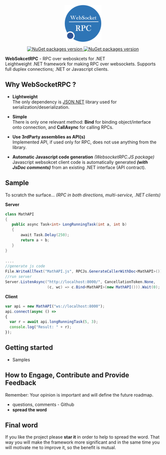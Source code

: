 <p align="center">
    <a href="https://www.nuget.org/profiles/dajuric"> <img src="Deploy/Logo/Logo-big.png" alt="WebSocketRPC logo" width="120" align="center"> </a>
</p>

<p align="center">
    <a href="https://www.nuget.org/packages/WebsocketRPC/"> <img src="https://img.shields.io/badge/WebSokcetRPC-v1.x-blue.svg?style=flat-square" alt="NuGet packages version"/>  </a>
    <a href="https://www.nuget.org/packages/WebsocketRPC.JS/"> <img src="https://img.shields.io/badge/WebSokcetRPC.JS-v1.x-blue.svg?style=flat-square" alt="NuGet packages version"/>  </a>
</p>

**WebSokcetRPC** - RPC over weboskcets for .NET    
Leightweight .NET framework for making RPC over websockets. Supports full duplex connections; .NET or Javascript clients. 

<!--
 > **Tutorial:** <a href="https://www.codeproject.com/Articles/0000/Introducing-Leightweight-WebSocket-RPC-library" target="_blank">CodeProject article</a>
-->


## Why WebSocketRPC ?

+ **Lightweight**   
The only dependency is <a href="https://www.newtonsoft.com/json">JSON.NET</a> library used for serialization/deserialization.

+ **Simple**   
There is only one relevant method: **Bind** for binding object/interface onto connection, and **CallAsync** for calling RPCs.

+ **Use 3rdParty assemblies as API(s)**   
Implemented API, if used only for RPC, does not use anything from the library.

+ **Automatic Javascript code generation** *(WebsocketRPC.JS package)*  
 Javascript websokcet client code is automatically generated **_(with JsDoc comments)_** from an existing .NET
                        interface (API contract).

 
## Sample

To scratch the surface... *(RPC in both directions, multi-service, .NET clients)*

**Server**
 ``` csharp
class MathAPI
{
    public async Task<int> LongRunningTask(int a, int b)
    {
        await Task.Delay(250);
        return a + b;
    }
}

....
//generate js code
File.WriteAllText("MathAPI.js", RPCJs.GenerateCallerWithDoc<MathAPI>());
//run server
Server.ListenAsync("http://localhost:8000/", CancellationToken.None, 
                    (c, wc) => c.Bind<MathAPI>(new MathAPI())).Wait(0);
 ``` 

 **Client**
  ``` javascript
var api = new MathAPI("ws://localhost:8000");
api.connect(async () => 
{
    var r = await api.longRunningTask(5, 3);
    console.log("Result: " + r);
});
 ``` 
  
 
## Getting started
+ Samples
<!--
+ <a href="https://www.codeproject.com/Articles/0000/Introducing-Leightweight-WebSocket-RPC-library" target="_blank">CodeProject article</a>
-->

## How to Engage, Contribute and Provide Feedback  
Remember: Your opinion is important and will define the future roadmap.
+ questions, comments - Github
+ **spread the word** 

## Final word
If you like the project please **star it** in order to help to spread the word. That way you will make the framework more significant and in the same time you will motivate me to improve it, so the benefit is mutual.
